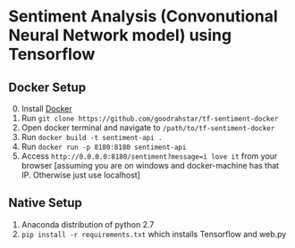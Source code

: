 # Sentiment Analysis (Convonutional Neural Network model) using Tensorflow

## Docker Setup
0. Install [Docker](https://docs.docker.com/engine/installation/)
1. Run `git clone https://github.com/goodrahstar/tf-sentiment-docker`
2. Open docker terminal and navigate to `/path/to/tf-sentiment-docker`
3. Run `docker build -t sentiment-api .`
4. Run `docker run -p 8180:8180 sentiment-api`
5. Access `http://0.0.0.0:8180/sentiment?message=i love it` from your browser [assuming you are on windows and docker-machine has that IP. Otherwise just use localhost]

## Native Setup
1. Anaconda distribution of python 2.7
2. `pip install -r requirements.txt` which installs Tensorflow and web.py
